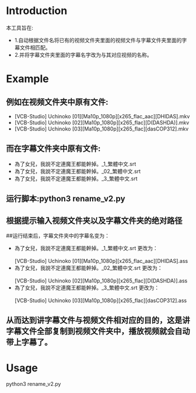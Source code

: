 # Introduction

本工具旨在:
* 1.自动根据文件名将已有的视频文件夹里面的视频文件与字幕文件夹里面的字幕文件相匹配。
* 2.并将字幕文件夹里面的字幕名字改为与其对应视频的名称。

# Example

## 例如在视频文件夹中原有文件:
* [VCB-Studio] Uchinoko [01][Ma10p_1080p][x265_flac_aac][DHIDAS].mkv
* [VCB-Studio] Uchinoko [02][Ma10p_1080p][x265_flac][D(DASHDA)].mkv
* [VCB-Studio] Uchinoko [03][Ma10p_1080p][x265_flac][dasCOP312].mkv

## 而在字幕文件夹中原有文件:
* 為了女兒，我說不定連魔王都能幹掉。_1_繁體中文.srt
* 為了女兒，我說不定連魔王都能幹掉。_02_繁體中文.srt
* 為了女兒，我說不定連魔王都能幹掉。_3_繁體中文.srt

## 运行脚本:python3 rename_v2.py

## 根据提示输入视频文件夹以及字幕文件夹的绝对路径

##运行结束后，字幕文件夹中的字幕名变为：

* 為了女兒，我說不定連魔王都能幹掉。_1_繁體中文.srt  更改为：  <br/> <br/>
  [VCB-Studio] Uchinoko [01][Ma10p_1080p][x265_flac_aac][DHIDAS].ass
* 為了女兒，我說不定連魔王都能幹掉。_02_繁體中文.srt 更改为：  <br/> <br/>
  [VCB-Studio] Uchinoko [02][Ma10p_1080p][x265_flac][D(DASHDA)].ass
* 為了女兒，我說不定連魔王都能幹掉。_3_繁體中文.srt  更改为：  <br/> <br/>
  [VCB-Studio] Uchinoko [03][Ma10p_1080p][x265_flac][dasCOP312].ass

## 从而达到讲字幕文件与视频文件相对应的目的，这是讲字幕文件全部复制到视频文件夹中，播放视频就会自动带上字幕了。


# Usage

python3 rename_v2.py